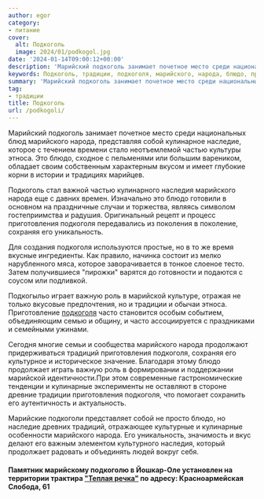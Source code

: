 ```yaml
---
author: egor
category:
- питание
cover:
  alt: Подкоголь
  image: 2024/01/podkogol.jpg
date: '2024-01-14T09:00:12+00:00'
description: 'Марийский подкоголь занимает почетное место среди национальных блюд марийского народа, представляя собой кулинарное наследие, которое с течением времени...'
keywords: Подкоголь, традиции, подкоголя, марийского, народа, блюдо, приготовления, подкоголь, собой, наследие, которое, частью, этноса, это, наследия, сохраняя, уникальность
summary: 'Марийский подкоголь занимает почетное место среди национальных блюд марийского народа, представляя собой кулинарное наследие, которое с течением времени...'
tag:
- традиции
title: Подкоголь
url: /podkogoli/
---
```


Марийский подкоголь занимает почетное место среди национальных блюд марийского народа, представляя собой кулинарное наследие, которое с течением времени стало неотъемлемой частью культуры этноса. Это блюдо, сходное с пельменями или большим вареником, обладает своим собственным характерным вкусом и имеет глубокие корни в истории и традициях марийцев.

Подкоголь стал важной частью кулинарного наследия марийского народа еще с давних времен. Изначально это блюдо готовили в основном на праздничные случаи и торжества, являясь символом гостеприимства и радушия. Оригинальный рецепт и процесс приготовления подкоголя передавались из поколения в поколение, сохраняя его уникальность.

Для создания подкоголя используются простые, но в то же время вкусные ингредиенты. Как правило, начинка состоит из мелко нарубленного мяса, которое заворачивается в тонкое слоеное тесто. Затем получившиеся "пирожки" варятся до готовности и подаются с соусом или подливкой.

Подкогыльо играет важную роль в марийской культуре, отражая не только вкусовые предпочтения, но и традиции и обычаи этноса. Приготовление [подкоголя](/podkogol/) часто становится особым событием, объединяющим семью и общину, и часто ассоциируется с праздниками и семейными ужинами.

Сегодня многие семьи и сообщества марийского народа продолжают придерживаться традиций приготовления подкоголя, сохраняя его культурное и историческое значение. Благодаря этому блюдо продолжает играть важную роль в формировании и поддержании марийской идентичности.При этом современные гастрономические тенденции и кулинарные эксперименты не оставляют в стороне древние традиции приготовления подкоголя, что помогает сохранить его аутентичность и актуальность.

Марийские подкоголи представляет собой не просто блюдо, но наследие древних традиций, отражающее культурные и кулинарные особенности марийского народа. Его уникальность, значимость и вкус делают его важным элементом культурного наследия, который продолжает радовать и объединять людей вокруг себя.

#### Памятник марийскому подкоголю в Йошкар-Оле установлен на территории трактира ["Теплая речка"](/traktir-teplaya-rechka/) по адресу: Красноармейская Слобода, 61